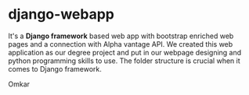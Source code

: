 # django-webapp
It's a <b>Django framework</b> based web app with bootstrap enriched web pages and a connection with Alpha vantage API.
We created this web application as our degree project and put in our webpage designing and python programming skills to use.
The folder structure is crucial when it comes to Django framework.
<link src="https://github.com/BlairKnights"> Omkar </link>

